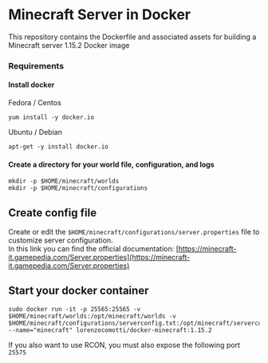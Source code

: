 # Minecraft Server in Docker
This repository contains the Dockerfile and associated assets for building a Minecraft server 1.15.2 Docker image

### Requirements
#### Install docker

Fedora / Centos
```
yum install -y docker.io
```

Ubuntu / Debian

```
apt-get -y install docker.io
```

#### Create a directory for your world file, configuration, and logs

```
mkdir -p $HOME/minecraft/worlds
mkdir -p $HOME/minecraft/configurations
```

## Create config file

Create or edit the `$HOME/minecraft/configurations/server.properties` file to customize server configuration.  
In this link you can find the official documentation: [https://minecraft-it.gamepedia.com/Server.properties](https://minecraft-it.gamepedia.com/Server.properties)

## Start your docker container

```
sudo docker run -it -p 25565:25565 -v $HOME/minecraft/worlds:/opt/minecraft/worlds -v $HOME/minecraft/configurations/serverconfig.txt:/opt/minecraft/serverconfig.txt --name="minecraft" lorenzocomotti/docker-minecraft:1.15.2
```

If you also want to use RCON, you must also expose the following port `25575`
